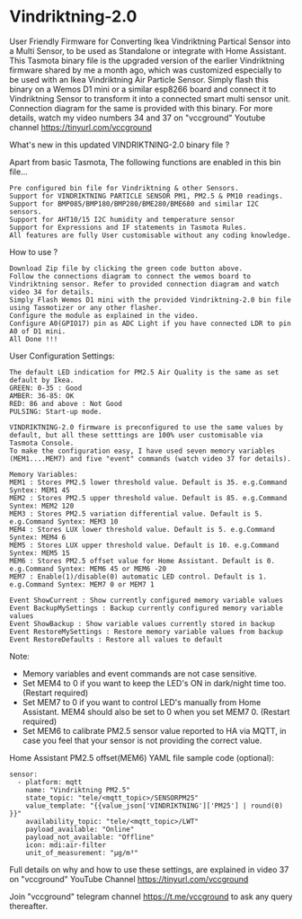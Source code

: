 # Vindriktning-2.0
User Friendly Firmware for Converting Ikea Vindriktning Partical Sensor into a Multi Sensor, to be used as Standalone or integrate with Home Assistant.
This Tasmota binary file is the upgraded version of the earlier Vindriktning firmware shared by me a month ago, which was customized especially to be used with an Ikea Vindriktning Air Particle Sensor. Simply flash this binary on a Wemos D1 mini or a similar esp8266 board and connect it to Vindriktning Sensor to transform it into a connected smart multi sensor unit. Connection diagram for the same is provided with this binary. For more details, watch my video numbers 34 and 37 on "vccground" Youtube channel https://tinyurl.com/vccground

What's new in this updated VINDRIKTNING-2.0 binary file ?

Apart from basic Tasmota, The following functions are enabled in this bin file...

    Pre configured bin file for Vindriktning & other Sensors.
    Support for VINDRIKTNING PARTICLE SENSOR PM1, PM2.5 & PM10 readings.
    Support for BMP085/BMP180/BMP280/BME280/BME680 and similar I2C sensors.
    Support for AHT10/15 I2C humidity and temperature sensor
    Support for Expressions and IF statements in Tasmota Rules.
    All features are fully User customisable without any coding knowledge.
   
How to use ?

    Download Zip file by clicking the green code button above.
    Follow the connections diagram to connect the wemos board to Vindriktning sensor. Refer to provided connection diagram and watch video 34 for details.
    Simply Flash Wemos D1 mini with the provided Vindriktning-2.0 bin file using Tasmotizer or any other flasher.
    Configure the module as explained in the video.
    Configure A0(GPIO17) pin as ADC Light if you have connected LDR to pin A0 of D1 mini.
    All Done !!!
    
User Configuration Settings:
    
    The default LED indication for PM2.5 Air Quality is the same as set default by Ikea.
    GREEN: 0-35 : Good
    AMBER: 36-85: OK
    RED: 86 and above : Not Good
    PULSING: Start-up mode.
    
    VINDRIKTNING-2.0 firmware is preconfigured to use the same values by default, but all these setttings are 100% user customisable via Tasmota Console.
    To make the configuration easy, I have used seven memory variables (MEM1....MEM7) and five "event" commands (watch video 37 for details). 
    
    Memory Variables:
    MEM1 : Stores PM2.5 lower threshold value. Default is 35. e.g.Command Syntex: MEM1 45
    MEM2 : Stores PM2.5 upper threshold value. Default is 85. e.g.Command Syntex: MEM2 120
    MEM3 : Stores PM2.5 variation differential value. Default is 5. e.g.Command Syntex: MEM3 10
    MEM4 : Stores LUX lower threshold value. Default is 5. e.g.Command Syntex: MEM4 6
    MEM5 : Stores LUX upper threshold value. Default is 10. e.g.Command Syntex: MEM5 15
    MEM6 : Stores PM2.5 offset value for Home Assistant. Default is 0. e.g.Command Syntex: MEM6 45 or MEM6 -20
    MEM7 : Enable(1)/disable(0) automatic LED control. Default is 1. e.g.Command Syntex: MEM7 0 or MEM7 1 
    
    Event ShowCurrent : Show currently configured memory variable values
    Event BackupMySettings : Backup currently configured memory variable values
    Event ShowBackup : Show variable values currently stored in backup
    Event RestoreMySettings : Restore memory variable values from backup
    Event RestoreDefaults : Restore all values to default

Note:
- Memory variables and event commands are not case sensitive.
- Set MEM4 to 0 if you want to keep the LED's ON in dark/night time too. (Restart required)
- Set MEM7 to 0 if you want to control LED's manually from Home Assistant. MEM4 should also be set to 0 when you set MEM7 0. (Restart required)
- Set MEM6 to calibrate PM2.5 sensor value reported to HA via MQTT, in case you feel that your sensor is not providing the correct value. 

Home Assistant PM2.5 offset(MEM6) YAML file sample code (optional):
    
    sensor:
      - platform: mqtt
        name: "Vindriktning PM2.5"
        state_topic: "tele/<mqtt_topic>/SENSORPM25"
        value_template: "{{value_json['VINDRIKTNING']['PM25'] | round(0) }}"
        availability_topic: "tele/<mqtt_topic>/LWT"
        payload_available: "Online"
        payload_not_available: "Offline"
        icon: mdi:air-filter
        unit_of_measurement: "µg/m³"    

Full details on why and how to use these settings, are explained in video 37 on "vccground" YouTube Channel https://tinyurl.com/vccground

Join "vccground" telegram channel https://t.me/vccground to ask any query thereafter.
